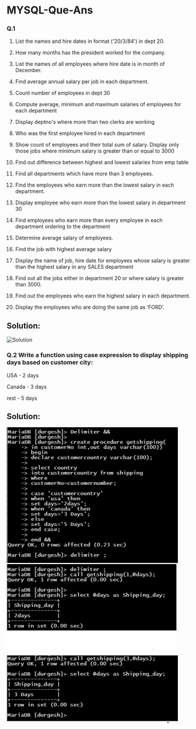 # MYSQL-Que-Ans
### Q.1 
1. List the names and hire dates in format ('20/3/84') in dept 20.

2. How many months has the president worked for the company.

3. List the names of all employees where hire date is in month of December.

4. Find average annual salary per job in each department.

5. Count number of employees in dept 30

6. Compute average, minimum and maximum salaries of employees for each department

7. Display deptno's where more than two clerks are working

8. Who was the first employee hired in each department

9. Show count of employees and their total sum of salary. Display only those jobs where minimum salary is greater than or equal to 3000

10. Find out difference between highest and lowest salaries from emp table

11. Find all departments which have more than 3 employees.

12. Find the employees who earn more than the lowest salary in each department.

13. Display employee who earn more than the lowest salary in department 30

14. Find employees who earn more than every employee in each department ordering to the department

15. Determine average salary of employees.

16. Find the job with highest average salary

17. Display the name of job, hire date for employees whose salary is greater than the highest salary in any SALES department

18. Find out all the jobs either in department 20 or where salary is greater than 3000.

19. Find out the employees who earn the highest salary in each department.

20. Display the employees who are doing the same job as ‘FORD’.

## Solution:
![Solution]()

### Q.2 Write a function using case expression to display shipping days based on customer city:

USA - 2 days

Canada - 3 days

rest - 5 days

## Solution:



 ![creating](https://github.com/Durgesh-Gupta/MYSQL-Que-Ans/blob/main/Query%20ScreenShots/useCase1.png)
 ![check 1](https://github.com/Durgesh-Gupta/MYSQL-Que-Ans/blob/main/Query%20ScreenShots/useCAse2.png)
 
 ![check 2](https://github.com/Durgesh-Gupta/MYSQL-Que-Ans/blob/main/Query%20ScreenShots/usecase3.png)
